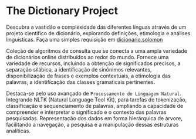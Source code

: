 # The Dictionary Project
Descubra a vastidão e complexidade das diferentes línguas através de um projeto científico de dicionário, explorando definições, etimologia e análises linguísticas. Faça uma simples requisição em [dicionario.solomon](https://dicionario-solomon.onrender.com/)

   Coleção de algoritmos de consulta que se conecta a uma ampla variedade de dicionários online distribuídos ao redor do mundo. Fornece uma variedade de recursos, incluindo a obtenção de significados precisos, a separação silábica, a identificação de sinônimos relevantes, disponibilização de frases e exemplos contextuais, a etimologia das palavras, a identificação das classes gramaticais pertinentes.

Destaca-se pelo uso avançado de `Processamento de Linguagem Natural`. Integrando NLTK (Natural Language Tool Kit), para tarefas de tokenização, classificação e sequenciamento de palavras, ampliando a capacidade de compreender e interpretar o significado e o contexto das palavras pesquisadas. Representação dos dados em forma hierárquica de árvore, facilitando a navegação, a pesquisa e a manipulação dessas estruturas analíticas.

